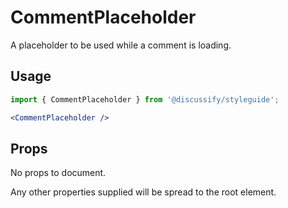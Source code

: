 # CommentPlaceholder

A placeholder to be used while a comment is loading.

## Usage

```jsx
import { CommentPlaceholder } from '@discussify/styleguide';

<CommentPlaceholder />
```

## Props

No props to document.

Any other properties supplied will be spread to the root element.
